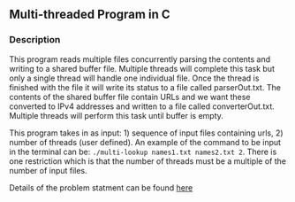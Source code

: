 ## Multi-threaded Program in C  

### Description  
This program reads multiple files concurrently parsing the contents and writing to a shared buffer file.  Multiple threads will complete this task but only a single thread will handle one individual file.  Once the thread is finished with the file it will write its status to a file called parserOut.txt.  The contents of the shared buffer file contain URLs and we want these converted to IPv4 addresses and written to a file called converterOut.txt.  Multiple threads will perform this task until buffer is empty.  

This program takes in as input: 1) sequence of input files containing urls, 2) number of threads (user defined).  An example of the command to be input in the terminal can be: `./multi-lookup names1.txt names2.txt 2`.  There is one restriction which is that the number of threads must be a multiple of the number of input files.  

Details of the problem statment can be found [here](https://steve303.github.io/multiThread/problem_stmt.pdf)



